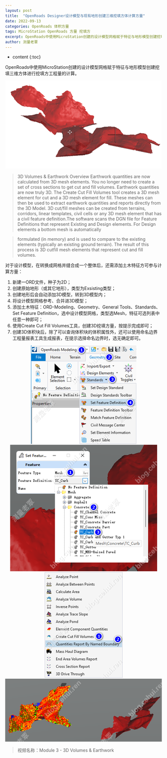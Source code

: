 ```yaml
---
layout: post
title:  "OpenRoads Designer设计模型与现有地形创建三维挖填方体计算方量"
date: 2022-09-13
categories: OpenRoads 体积方量
tags: MicroStation OpenRoads 方量 挖填方 
excerpt: OpenRoads中使用MicroStation创建的设计模型网格赋于特征与地形模型创建挖填三维方体进行挖填方工程量的计算。
author: 测量老覃
---
```

* content
{:toc}

OpenRoads中使用MicroStation创建的设计模型网格赋于特征与地形模型创建挖填三维方体进行挖填方工程量的计算。

<div style="text-align:center;"><img src="/img/gif/ord-design-model-volume.gif"></div>

>3D Volumes & Earthwork Overview
Earthwork quantities are now calculated from 3D mesh elements. You no longer need to create a set of cross sections to get cut and fill volumes. Earthwork quantities are now truly 3D. The Create Cut Fill Volumes tool creates a 3D mesh element for cut and a 3D mesh element for fill. These meshes can then be used to extract earthwork quantities and reports directly from the 3D Model. 3D cut/fill meshes can be created from terrains, corridors, linear templates, civil cells or any 3D mesh element that has a civil feature definition.The software scans the DGN file for Feature Definitions that represent Existing and Design elements. For Design elements a bottom mesh is automatically

>formulated (in memory) and is used to compare to the existing elements (typically an existing ground terrain). The result of this process is 3D cutfill mesh elements that represent cut and fill volumes.

对于设计模型，在转换成网格并缝合成一个整体后，还需添加土木特征方可参与计算方量：
1. 新建一ORD文件，种子为2D；
2. 创建原始地形（或其它地形），类型为Exsisting类型；
3. 创建地形后会自动添加3D模型，转到3D模型内；
4. 将设计模型网格参考、合并进3D模型；
5. 添加土木特征：ORD-Modeling、Geometry、General Tools、Standards、Set Feature Definition，选中设计模型网格，类型选Mesh，特征可选列表中任意一种即可；
6. 使用Create Cut Fill Volumes工具，创建3D挖填方量，按提示完成即可；
7. 创建3D体积块后，除了可以查询体积块的体积属性外，还可以使用命名边界工程量报表工具生成报表，在提示选择命名边界时，选无确定即可。

<div style="text-align:center;"><img src="/img/2022/2022-09-13-10-17-03.png"></div>

<div style="text-align:center;"><img src="/img/2022/2022-09-13-10-17-15.png"></div>
<div style="text-align:center;"><img src="/img/2022/2022-09-13-10-17-29.png"></div>
<div style="text-align:center;"><img src="/img/2022/2022-09-13-10-17-38.png"></div>

>视频名称：Module 3 - 3D Volumes & Earthwork